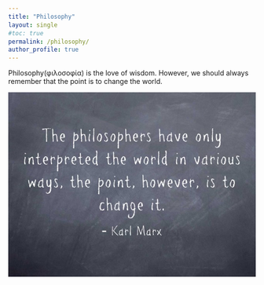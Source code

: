 ```yaml
---
title: "Philosophy"
layout: single
#toc: true
permalink: /philosophy/
author_profile: true
---
```

Philosophy(φιλοσοφία) is the love of wisdom. However, we should always remember that the point is to change the world.

![thesisOnFeuerbach](../assets/images/thesisOnFeuerbach.jpg)